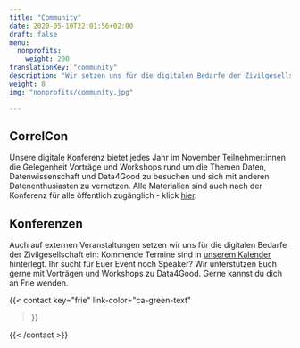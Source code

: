 ```yaml
---
title: "Community"
date: 2020-05-10T22:01:56+02:00
draft: false
menu:
  nonprofits:
    weight: 200
translationKey: "community"
description: "Wir setzen uns für die digitalen Bedarfe der Zivilgesellschaft ein und treten in den Dialog über den Wert und Nutzen von Daten und Datenanalysen für das Gemeinwohl."
weight: 8
img: "nonprofits/community.jpg"

---
```


## CorrelCon
Unsere digitale Konferenz  bietet jedes Jahr im November Teilnehmer:innen die Gelegenheit Vorträge und Workshops rund um die Themen Daten,  Datenwissenschaft und Data4Good zu besuchen und sich mit anderen Datenenthusiasten zu vernetzen. Alle Materialien sind auch nach der Konferenz für alle öffentlich zugänglich - klick [hier](https://docs.correlaid.org/correlcollection/correlcon).

## Konferenzen
Auch auf externen Veranstaltungen setzen wir uns für die digitalen Bedarfe der Zivilgesellschaft ein: Kommende Termine sind in [unserem Kalender](/events/) hinterlegt.
Ihr sucht für Euer Event noch Speaker?
Wir unterstützen Euch gerne mit Vorträgen und Workshops zu Data4Good. Gerne kannst du dich an Frie wenden.

{{< contact
    key="frie"
    link-color="ca-green-text"
>}}

{{< /contact >}}
